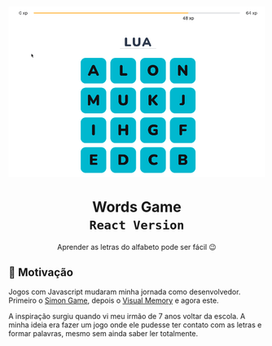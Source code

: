 <p align="center">
  <img src=".github/project.gif" />
</p>

<h1 align="center">
  Words Game <br>
  <code>React Version</code>
</h1>

<p align="center">
  Aprender as letras do alfabeto pode ser fácil 😉
</p>

## 🧠 Motivação

Jogos com Javascript mudaram minha jornada como desenvolvedor. Primeiro o [Simon Game](https://github.com/raphaeldevs/simon-game), depois o [Visual Memory](https://github.com/raphaeldevs/visual-memory) e agora este.

A inspiração surgiu quando vi meu irmão de 7 anos voltar da escola. A minha ideia era fazer um jogo onde ele pudesse ter contato com as letras e formar palavras, mesmo sem ainda saber ler totalmente.
